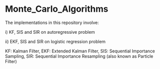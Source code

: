 # Monte_Carlo_Algorithms

The implementations in this repository involve:

i) KF, SIS and SIR on autoregressive problem

ii) EKF, SIS and SIR on logistic regression problem

KF: Kalman Filter, EKF: Extended Kalman Filter, SIS: Sequential Importance Sampling, SIR: Sequential Importance Resampling (also known as Particle Filter)
